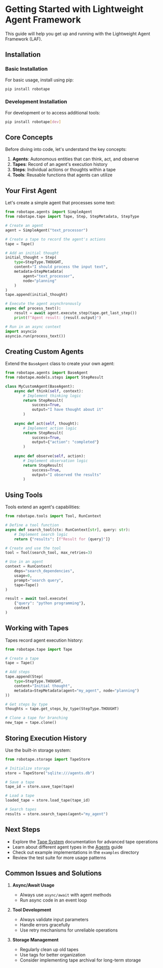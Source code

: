 # Getting Started with Lightweight Agent Framework

This guide will help you get up and running with the Lightweight Agent Framework (LAF).

## Installation

### Basic Installation

For basic usage, install using pip:

```bash
pip install robotape
```

### Development Installation

For development or to access additional tools:

```bash
pip install robotape[dev]
```

## Core Concepts

Before diving into code, let's understand the key concepts:

1. **Agents**: Autonomous entities that can think, act, and observe
2. **Tapes**: Record of an agent's execution history
3. **Steps**: Individual actions or thoughts within a tape
4. **Tools**: Reusable functions that agents can utilize

## Your First Agent

Let's create a simple agent that processes some text:

```python
from robotape.agents import SimpleAgent
from robotape.tape import Tape, Step, StepMetadata, StepType

# Create an agent
agent = SimpleAgent("text_processor")

# Create a tape to record the agent's actions
tape = Tape()

# Add an initial thought
initial_thought = Step(
    type=StepType.THOUGHT,
    content="I should process the input text",
    metadata=StepMetadata(
        agent="text_processor",
        node="planning"
    )
)
tape.append(initial_thought)

# Execute the agent asynchronously
async def process_text():
    result = await agent.execute_step(tape.get_last_step())
    print(f"Agent result: {result.output}")

# Run in an async context
import asyncio
asyncio.run(process_text())
```

## Creating Custom Agents

Extend the `BaseAgent` class to create your own agent:

```python
from robotape.agents import BaseAgent
from robotape.models.steps import StepResult

class MyCustomAgent(BaseAgent):
    async def think(self, context):
        # Implement thinking logic
        return StepResult(
            success=True,
            output="I have thought about it"
        )
    
    async def act(self, thought):
        # Implement action logic
        return StepResult(
            success=True,
            output={"action": "completed"}
        )
    
    async def observe(self, action):
        # Implement observation logic
        return StepResult(
            success=True,
            output="I observed the results"
        )
```

## Using Tools

Tools extend an agent's capabilities:

```python
from robotape.tools import Tool, RunContext

# Define a tool function
async def search_tool(ctx: RunContext[str], query: str):
    # Implement search logic
    return {"results": [f"Result for {query}"]}

# Create and use the tool
tool = Tool(search_tool, max_retries=3)

# Use in an agent
context = RunContext(
    deps="search_dependencies",
    usage=0,
    prompt="search query",
    tape=Tape()
)

result = await tool.execute(
    {"query": "python programming"},
    context
)
```

## Working with Tapes

Tapes record agent execution history:

```python
from robotape.tape import Tape

# Create a tape
tape = Tape()

# Add steps
tape.append(Step(
    type=StepType.THOUGHT,
    content="Initial thought",
    metadata=StepMetadata(agent="my_agent", node="planning")
))

# Get steps by type
thoughts = tape.get_steps_by_type(StepType.THOUGHT)

# Clone a tape for branching
new_tape = tape.clone()
```

## Storing Execution History

Use the built-in storage system:

```python
from robotape.storage import TapeStore

# Initialize storage
store = TapeStore("sqlite:///agents.db")

# Save a tape
tape_id = store.save_tape(tape)

# Load a tape
loaded_tape = store.load_tape(tape_id)

# Search tapes
results = store.search_tapes(agent="my_agent")
```

## Next Steps

- Explore the [Tape System](tape_system.md) documentation for advanced tape operations
- Learn about different agent types in the [Agents](agents.md) guide
- Check out example implementations in the `examples` directory
- Review the test suite for more usage patterns

## Common Issues and Solutions

1. **Async/Await Usage**
   - Always use `async/await` with agent methods
   - Run async code in an event loop

2. **Tool Development**
   - Always validate input parameters
   - Handle errors gracefully
   - Use retry mechanisms for unreliable operations

3. **Storage Management**
   - Regularly clean up old tapes
   - Use tags for better organization
   - Consider implementing tape archival for long-term storage